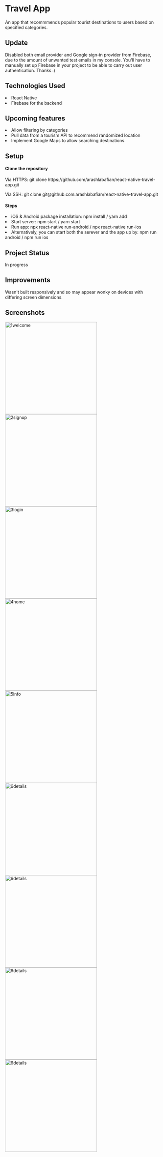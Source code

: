 # Travel App

<p>An app that recommmends popular tourist destinations to users based on specified categories.</p>

<h2>Update</h2>
Disabled both email provider and Google sign-in provider from Firebase, due to the amount of unwanted test emails in my console. You'll have to manually set up Firebase in your project to be able to carry out user authentication. Thanks :)

<h2>Technologies Used</h2>
<li>React Native</li>
<li>Firebase for the backend</li>

<h2>Upcoming features</h2>
<li>Allow filtering by categories</li>
<li>Pull data from a tourism API to recommend randomized location</li>
<li>Implement Google Maps to allow searching destinations</li>

<h2>Setup</h2>
<h4>Clone the repository</h4>
<p>Via HTTPS: git clone https://github.com/arashlabafian/react-native-travel-app.git</p>
<p>Via SSH: git clone git@github.com:arashlabafian/react-native-travel-app.git</p>

<h4>Steps</h4>
<li>iOS &amp; Android package installation: npm install / yarn add</li>
<li>Start server: npm start / yarn start</li>
<li>Run app: npx react-native run-android / npx react-native run-ios</li>
<li>Alternatively, you can start both the serever and the app up by: npm run android / npm run ios </li>

<h2>Project Status</h2>
<p>In progress</p>

<h2>Improvements</h2>
<p>Wasn't built responsively and so may appear wonky on devices with differing screen dimensions.</p>

## Screenshots

<img align="left" alt="1welcome" src="https://drive.google.com/uc?export=view&id=1v_koTM3LPumjL5F3MKcQ-LWimHjtwcyS" width="300"/>
<img align="left" alt="2signup" src="https://drive.google.com/uc?export=view&id=1vZjxnSyaIa19MvotRHyMrVMenC6AelxO" width="300"/>
<img align="left" alt="3login" src="https://drive.google.com/uc?export=view&id=1vY4hg8KuVU2MSwdBIRXALPiyBroq2vVv" width="300"/>
<img align="left" alt="4home" src="https://drive.google.com/uc?export=view&id=1vROI2TS9tbu1GNATA8y3fyUbe1ttj8vY" width="300"/>
<img align="left" alt="5info" src="https://drive.google.com/uc?export=view&id=1vQrsuuRly7JmOb56mA2mfnJAlZCBmtp8" width="300"/>
<img align="left" alt="6details" src="https://drive.google.com/uc?export=view&id=1vbK19yLhhwvYATbUvqSKxNZveCcJXzeD" width="300"/>
<img align="left" alt="6details" src="https://drive.google.com/uc?export=view&id=1vahIYpDF4qWevmBIPOB_a2yIeawCLBBQ" width="300"/>
<img align="left" alt="6details" src="https://drive.google.com/uc?export=view&id=1AcxTDAl6HBdELoIBSQ9p4UymFyMjGji5" width="300"/>
<img align="left" alt="6details" src="https://drive.google.com/uc?export=view&id=1IagQ9mnm5qx3ymTyZIKfAgntsCw1gxlh" width="300"/>
